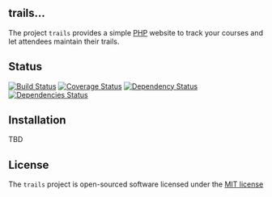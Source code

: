 ## trails...

The project `trails` provides a simple [PHP](https://www.php.net) website to track your courses and let attendees
maintain their trails.

## Status

[![Build Status](https://travis-ci.org/feffi/trails.png?branch=master)](https://travis-ci.org/feffi/trails)
[![Coverage Status](https://coveralls.io/repos/feffi/trails/badge.png)](https://coveralls.io/r/feffi/trails)
[![Dependency Status](https://www.versioneye.com/user/projects/52c8462bec1375078b00002e/badge.png)](https://www.versioneye.com/user/projects/52c8462bec1375078b00002e)
[![Dependencies Status](https://depending.in/feffi/trails.png)](http://depending.in/feffi/trails)

## Installation

TBD

## License

The `trails` project is open-sourced software licensed under the [MIT license](http://opensource.org/licenses/MIT)
